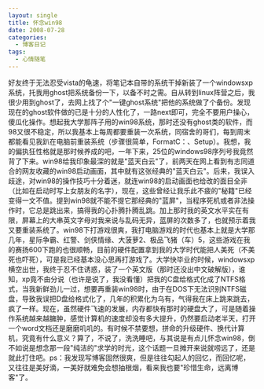 ```yaml
---
layout: single
title: 怀念win98
date: 2008-07-28
categories:
  - 博客日记
tags:
  - 心情随笔
---
```


好友终于无法忍受vista的龟速，将笔记本自带的系统干掉新装了一个windowsxp系统，托我用ghost把系统备份一下，以备不时之需。自从转到linux阵营之后，我很少用到ghost了，去网上找了个\"一键ghost系统\"把他的系统做了个备份。发现现在的ghost软件做的已是十分的人性化了，一路next即可，完全不要用户操心，傻瓜化操作。想起我大学那阵子用的win98系统，那时还没有ghost类的软件，而98又很不稳定，所以我基本上每周都要重装一次系统，同宿舍的哥们，每到周末都能看见我趴在电脑前重装系统（步骤很简单，FormatC：、Setup）。我想，我的偏执狂性格就是那时候养成的吧，一年下来，25位的windows98序列号我竟然背了下来。win98给我印象最深的就是\"蓝天白云\"了，前两天在网上看到有志同道合的网友收藏的win98启动画面，其中就有这张经典的\"蓝天白云\"。后来，我误入歧途，对win98的操作技巧十分着迷，就连win98的启动画面也给改的面目全非（比如在启动时写上女朋友的名字），现在，这些曾经让我乐此不疲的\"秘籍\"已经变得一文不值。提到win98就不能不提它那经典的\"蓝屏\"，当程序死机或者非法操作时，它总是跳出来，搞得我的心扑腾扑腾乱跳。加上那时我的英文水平实在有限，屏幕上的大串英文字母对我来说与乱码无异，蓝屏的次数多了，也就预示着我又要重装系统了。win98下打游戏很爽，我打电脑游戏的时代也基本上就是大学那几年，星际争霸、红警、剑侠情缘、大菠萝2、极品飞猪（车）5，这些游戏在我的赛扬600下跑的也很顺畅，目前的硬件配置拿到我的大学时代能把人美死（不美死也吓死），可是我已经基本没心思再打游戏了。大学快毕业的时候，windowsxp横空出世，我终于忍不住诱惑，装了一个英文版（那时还没出中文破解版），谁知，xp竟不由分说（也许是说了，我没看懂）把我的C盘给格式化成了NTFS格式，当我新鲜劲儿一过，想要再重装win98时，由于在DOS下无法识别NTFS磁盘，导致我误把D盘给格式化了，几年的积累化为乌有，气得我在床上跳来跳去，疯了一样。现在，虽然硬件飞速的发展，内存都快有那时的硬盘大了，可是随着操作系统越来越臃肿，感觉计算机的速度却没有多大提升，仍然要启动老半天，打开一个word文档还是磨磨叽叽的。有时候不禁要想，拼命的升级硬件、换代计算机，究竟有什么意义？算了，不说了，洗洗睡吧，与其说是有点儿怀念win98，倒不如说是想念那一段\"纯洁的\"求学的时光，这个话题一旦摊开来说就唠远了，还是就此打住吧。ps：我发现写博客固然很爽，但是往往勾起人的回忆，而回忆呢，又往往是美好滴，一美好就难免会想抽根烟，看来我也要\"珍惜生命，远离博客\"了。
